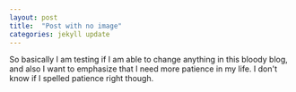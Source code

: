 ```yaml
---
layout: post
title:  "Post with no image"
categories: jekyll update
---
```



So basically I am testing if I am able to change anything in this bloody blog, and also I want to emphasize that I need more patience in my life. I don't know if I spelled patience right though.


